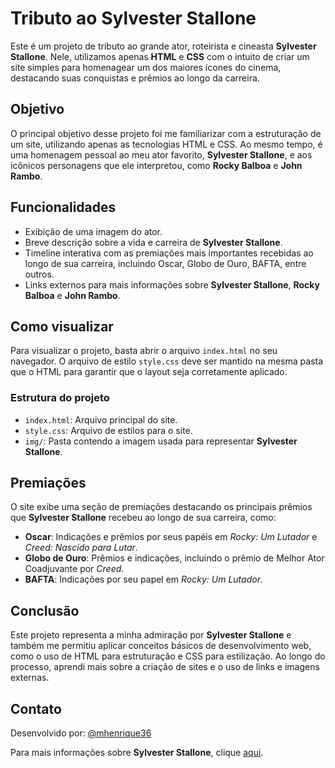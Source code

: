 # Tributo ao Sylvester Stallone

Este é um projeto de tributo ao grande ator, roteirista e cineasta **Sylvester Stallone**. Nele, utilizamos apenas **HTML** e **CSS** com o intuito de criar um site simples para homenagear um dos maiores ícones do cinema, destacando suas conquistas e prêmios ao longo da carreira.

## Objetivo

O principal objetivo desse projeto foi me familiarizar com a estruturação de um site, utilizando apenas as tecnologias HTML e CSS. Ao mesmo tempo, é uma homenagem pessoal ao meu ator favorito, **Sylvester Stallone**, e aos icônicos personagens que ele interpretou, como **Rocky Balboa** e **John Rambo**.

## Funcionalidades

- Exibição de uma imagem do ator.
- Breve descrição sobre a vida e carreira de **Sylvester Stallone**.
- Timeline interativa com as premiações mais importantes recebidas ao longo de sua carreira, incluindo Oscar, Globo de Ouro, BAFTA, entre outros.
- Links externos para mais informações sobre **Sylvester Stallone**, **Rocky Balboa** e **John Rambo**.

## Como visualizar

Para visualizar o projeto, basta abrir o arquivo `index.html` no seu navegador. O arquivo de estilo `style.css` deve ser mantido na mesma pasta que o HTML para garantir que o layout seja corretamente aplicado.

### Estrutura do projeto

- `index.html`: Arquivo principal do site.
- `style.css`: Arquivo de estilos para o site.
- `img/`: Pasta contendo a imagem usada para representar **Sylvester Stallone**.

## Premiações

O site exibe uma seção de premiações destacando os principais prêmios que **Sylvester Stallone** recebeu ao longo de sua carreira, como:

- **Oscar**: Indicações e prêmios por seus papéis em *Rocky: Um Lutador* e *Creed: Nascido para Lutar*.
- **Globo de Ouro**: Prêmios e indicações, incluindo o prêmio de Melhor Ator Coadjuvante por *Creed*.
- **BAFTA**: Indicações por seu papel em *Rocky: Um Lutador*.

## Conclusão

Este projeto representa a minha admiração por **Sylvester Stallone** e também me permitiu aplicar conceitos básicos de desenvolvimento web, como o uso de HTML para estruturação e CSS para estilização. Ao longo do processo, aprendi mais sobre a criação de sites e o uso de links e imagens externas.

## Contato

Desenvolvido por: [@mhenrique36](https://www.instagram.com/mhenrique36/)

Para mais informações sobre **Sylvester Stallone**, clique [aqui](https://pt.wikipedia.org/wiki/Sylvester_Stallone).
